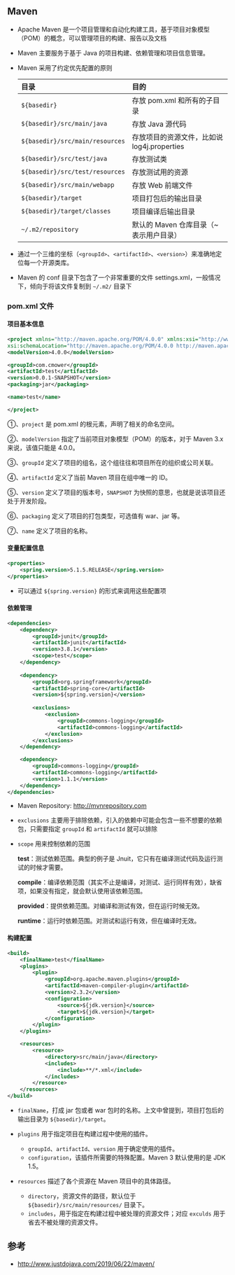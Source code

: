 ## Maven

- Apache Maven 是一个项目管理和自动化构建工具，基于项目对象模型（POM）的概念，可以管理项目的构建、报告以及文档

- Maven 主要服务于基于 Java 的项目构建、依赖管理和项目信息管理。

- Maven 采用了约定优先配置的原则

  | 目录                            | 目的                                        |
  | :------------------------------ | :------------------------------------------ |
  | `${basedir}`                    | 存放 pom.xml 和所有的子目录                 |
  | `${basedir}/src/main/java`      | 存放 Java 源代码                            |
  | `${basedir}/src/main/resources` | 存放项目的资源文件，比如说 log4j.properties |
  | `${basedir}/src/test/java`      | 存放测试类                                  |
  | `${basedir}/src/test/resources` | 存放测试用的资源                            |
  | `${basedir}/src/main/webapp`    | 存放 Web 前端文件                           |
  | `${basedir}/target`             | 项目打包后的输出目录                        |
  | `${basedir}/target/classes`     | 项目编译后输出目录                          |
  | `~/.m2/repository`              | 默认的 Maven 仓库目录（~表示用户目录）      |

- 通过一个三维的坐标（`<groupId>`、`<artifactId>`、`<version>`）来准确地定位每一个开源类库。
- Maven 的 conf 目录下包含了一个非常重要的文件 settings.xml，一般情况下，倾向于将该文件复制到 `~/.m2/` 目录下

### pom.xml 文件

#### 项目基本信息

```xml
<project xmlns="http://maven.apache.org/POM/4.0.0" xmlns:xsi="http://www.w3.org/2001/XMLSchema-instance"
xsi:schemaLocation="http://maven.apache.org/POM/4.0.0 http://maven.apache.org/xsd/maven-4.0.0.xsd">
<modelVersion>4.0.0</modelVersion>

<groupId>com.cmower</groupId>
<artifactId>test</artifactId>
<version>0.0.1-SNAPSHOT</version>
<packaging>jar</packaging>

<name>test</name>

</project> 
```

①、`project` 是 pom.xml 的根元素，声明了相关的命名空间。

②、`modelVersion` 指定了当前项目对象模型（POM）的版本，对于 Maven 3.x 来说，该值只能是 4.0.0。

③、`groupId` 定义了项目的组名，这个组往往和项目所在的组织或公司关联。

④、`artifactId` 定义了当前 Maven 项目在组中唯一的 ID。

⑤、`version` 定义了项目的版本号，`SNAPSHOT` 为快照的意思，也就是说该项目还处于开发阶段。

⑥、`packaging` 定义了项目的打包类型，可选值有 war、jar 等。

⑦、`name` 定义了项目的名称。

#### 变量配置信息

```xml
<properties>
	<spring.version>5.1.5.RELEASE</spring.version>
</properties>
```

- 可以通过 `${spring.version}` 的形式来调用这些配置项

#### 依赖管理

```xml
<dependencies>
    <dependency>
        <groupId>junit</groupId>
        <artifactId>junit</artifactId>
        <version>3.8.1</version>
        <scope>test</scope>
    </dependency>
    
    <dependency>
        <groupId>org.springframework</groupId>
        <artifactId>spring-core</artifactId>
        <version>${spring.version}</version>
        
        <exclusions>
            <exclusion>
                <groupId>commons-logging</groupId>
                <artifactId>commons-logging</artifactId>
            </exclusion>
        </exclusions>
    </dependency>

    <dependency>
        <groupId>commons-logging</groupId>
        <artifactId>commons-logging</artifactId>
        <version>1.1.1</version>
    </dependency>
</dependencies>
```

-  Maven Repository: http://mvnrepository.com 

- `exclusions` 主要用于排除依赖，引入的依赖中可能会包含一些不想要的依赖包，只需要指定 `groupId` 和 `artifactId` 就可以排除

- `scope` 用来控制依赖的范围

  **test**：测试依赖范围。典型的例子是 Jnuit，它只有在编译测试代码及运行测试的时候才需要。

  **compile**：编译依赖范围（其实不止是编译，对测试、运行同样有效），缺省项，如果没有指定，就会默认使用该依赖范围。

  **provided**：提供依赖范围。对编译和测试有效，但在运行时候无效。

  **runtime**：运行时依赖范围。对测试和运行有效，但在编译时无效。

#### 构建配置

```xml
<build>
    <finalName>test</finalName>
    <plugins>
        <plugin>
            <groupId>org.apache.maven.plugins</groupId>
            <artifactId>maven-compiler-plugin</artifactId>
            <version>2.3.2</version>
            <configuration>
                <source>${jdk.version}</source>
                <target>${jdk.version}</target>
            </configuration>
        </plugin>
    </plugins>

    <resources>
        <resource>
        	<directory>src/main/java</directory>
            <includes>
            	<include>**/*.xml</include>
            </includes>
        </resource>
    </resources>
</build>
```

- `finalName`，打成 jar 包或者 war 包时的名称。上文中曾提到，项目打包后的输出目录为 `${basedir}/target`。

- `plugins` 用于指定项目在构建过程中使用的插件。
  - `groupId`、`artifactId`、`version` 用于确定使用的插件。
  - `configuration`，该插件所需要的特殊配置。Maven 3 默认使用的是 JDK 1.5。

- `resources` 描述了各个资源在 Maven 项目中的具体路径。
  - `directory`，资源文件的路径，默认位于 `${basedir}/src/main/resources/` 目录下。
  - `includes`，用于指定在构建过程中被处理的资源文件；对应 `exculds` 用于省去不被处理的资源文件。

## 参考

- http://www.justdojava.com/2019/06/22/maven/